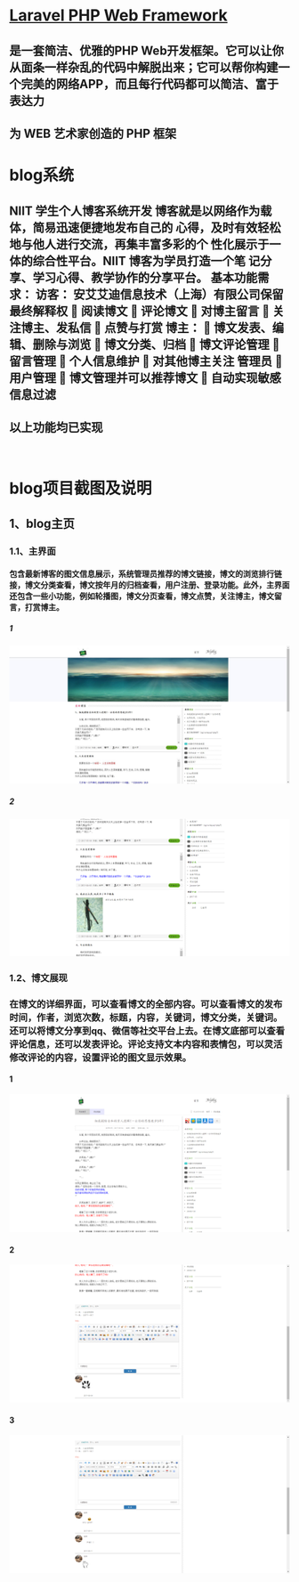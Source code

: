 
# [Laravel PHP Web Framework](http://www.golaravel.com/)
## 是一套简洁、优雅的PHP Web开发框架。它可以让你从面条一样杂乱的代码中解脱出来；它可以帮你构建一个完美的网络APP，而且每行代码都可以简洁、富于表达力
## 为 WEB 艺术家创造的 PHP 框架

# blog系统
## NIIT 学生个人博客系统开发 博客就是以网络作为载体，简易迅速便捷地发布自己的 心得，及时有效轻松地与他人进行交流，再集丰富多彩的个 性化展示于一体的综合性平台。NIIT 博客为学员打造一个笔 记分享、学习心得、教学协作的分享平台。 基本功能需求： 访客： 安艾艾迪信息技术（上海）有限公司保留最终解释权  阅读博文  评论博文  对博主留言  关注博主、发私信  点赞与打赏 博主：  博文发表、编辑、删除与浏览  博文分类、归档  博文评论管理  留言管理  个人信息维护  对其他博主关注 管理员  用户管理  博文管理并可以推荐博文  自动实现敏感信息过滤
## 以上功能均已实现
  
# blog项目截图及说明
## 1、blog主页
### 1.1、主界面
#### 包含最新博客的图文信息展示，系统管理员推荐的博文链接，博文的浏览排行链接，博文分类查看，博文按年月的归档查看，用户注册、登录功能。此外，主界面还包含一些小功能，例如轮播图，博文分页查看，博文点赞，关注博主，博文留言，打赏博主。
##### 1
![](https://github.com/485564736/Blog/raw/master/imageblog/1.jpg)
##### 2
![](https://github.com/485564736/Blog/raw/master/imageblog/2.png)
### 1.2、博文展现
### 在博文的详细界面，可以查看博文的全部内容。可以查看博文的发布时间，作者，浏览次数，标题，内容，关键词，博文分类，关键词。还可以将博文分享到qq、微信等社交平台上去。在博文底部可以查看评论信息，还可以发表评论。评论支持文本内容和表情包，可以灵活修改评论的内容，设置评论的图文显示效果。
#### 1
![](https://github.com/485564736/Blog/raw/master/imageblog/3.png)
#### 2
![](https://github.com/485564736/Blog/raw/master/imageblog/4.png)
#### 3
![](https://github.com/485564736/Blog/raw/master/imageblog/18.png)
